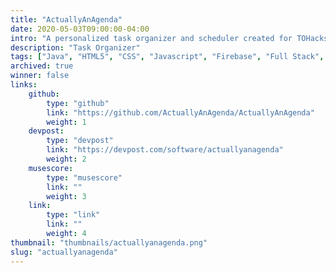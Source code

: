 ```yaml
---
title: "ActuallyAnAgenda"
date: 2020-05-03T09:00:00-04:00
intro: "A personalized task organizer and scheduler created for TOHacks 2020."
description: "Task Organizer"
tags: ["Java", "HTML5", "CSS", "Javascript", "Firebase", "Full Stack", "Hackathon"]
archived: true
winner: false
links: 
    github: 
        type: "github"
        link: "https://github.com/ActuallyAnAgenda/ActuallyAnAgenda"
        weight: 1
    devpost:
        type: "devpost"
        link: "https://devpost.com/software/actuallyanagenda"
        weight: 2
    musescore:
        type: "musescore"
        link: ""
        weight: 3
    link:
        type: "link"
        link: ""
        weight: 4
thumbnail: "thumbnails/actuallyanagenda.png"
slug: "actuallyanagenda"
---
```


